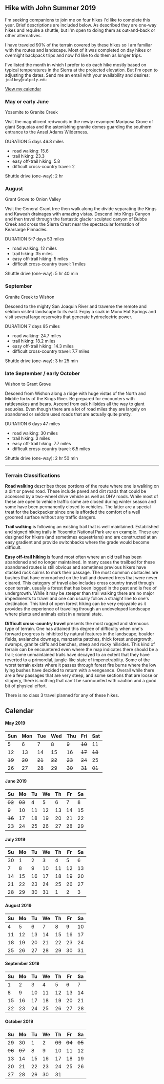 ## Hike with John Summer 2019

I'm seeking companions to join me on four hikes I'd like to complete this year.  Brief descriptions are included below.  As described they are one-way hikes and require a shuttle, but I'm  open to doing them as out-and-back or other alternatives. 

I have traveled 90% of the terrain covered by these hikes so I am familiar with the routes and landscape.  Most of it was completed on day hikes or overnight backpack trips and now I'd like to do them as longer trips.

I've listed the month in which I prefer to do each hike mostly based on typical temperatures in the Sierra at the projected elevation.  But I'm open to adjusting the dates.  Send me an email with your availability and desires: `jdalbey@calpoly.edu`

[View my calendar](#Calendar)

### May or early June

Yosemite to Granite Creek

Visit the magnificent redwoods in the newly revamped Mariposa Grove of giant Sequoias and the astonishing granite domes guarding the southern entrance to the Ansel Adams Wilderness.

DURATION 5 days 46.8 miles 

* road walking: 15.6
* trail hiking: 23.3
* easy off-trail hiking: 5.8 
* difficult cross-country travel: 2 

Shuttle drive (one-way):  2 hr

### August

Grant Grove to Onion Valley

Visit the General Grant tree then walk along the divide separating the Kings and Kaweah drainages with amazing vistas. Descend into Kings Canyon and then travel through the fantastic glacier sculpted canyon of Bubbs Creek and cross the Sierra Crest near the spectacular formation of Kearsarge Pinnacles.

DURATION  5-7 days  53 miles 

 * road walking: 12 miles
 * trail hiking: 35 miles
 * easy off-trail hiking: 5 miles
 * difficult cross-country travel: 1 miles

Shuttle drive (one-way): 5 hr 40 min

### September

Granite Creek to Wishon

Descend to the mighty San Joaquin River and traverse the remote and seldom visited landscape to its east.  Enjoy a soak in Mono Hot Springs and visit several large reservoirs that generate hydroelectric power.

DURATION  7 days 65 miles 

* road walking:  24.7 miles
* trail hiking:  18.2 miles
* easy off-trail hiking:  14.3 miles
* difficult cross-country travel:  7.7 miles

Shuttle drive (one-way): 3 hr 25 min

### late September / early October

Wishon to Grant Grove

Descend from Wishon along a ridge with huge vistas of the North and Middle forks of the Kings River.  Be prepared for encounters with rattlesnakes and bears. Ascend from oak hillsides all the way to giant sequoias.  Even though there are a lot of road miles they are largely on abandoned or seldom used roads that are actually quite pretty.

DURATION  6 days  47 miles 

* road walking:  30 miles
* trail hiking:  3 miles
* easy off-trail hiking:  7.7 miles
* difficult cross-country travel:  6.5 miles

Shuttle drive (one-way): 2 hr 50 min

 

------



### Terrain Classifications

**Road walking** describes those portions of the route where one is walking on a dirt or paved road.  These include paved and dirt roads that could be accessed by a two-wheel drive vehicle as well as OHV roads.  While most of these are open to vehicle traffic some are closed during winter season and some have been permanently closed to vehicles.  The latter are a special treat for the backpacker since one is afforded the comfort of a well groomed surface without any traffic dangers. 

**Trail walking** is following an existing trail that is well maintained. Established and signed hiking trails in Yosemite National Park are an example.  These are designed for hikers (and sometimes equestrians) and are constructed at an easy gradient and provide switchbacks where the grade would become difficult. 

**Easy off-trail hiking** is found most often where an old trail has been abandoned and no longer maintained.   In many cases the trailbed for these abandoned routes is still obvious and sometimes previous hikers have stacked rock cairns to mark their passage.  The most common obstacles are bushes that have encroached on the trail and downed trees that were never cleared.  This category of travel also includes cross country travel through open terrain, usually a forest that has been logged in the past and is free of undergrowth.  While it may be steeper than trail walking there are no major impediments to travel and one can usually follow a straight line to one's destination.  This kind of open forest hiking can be very enjoyable as it provides the experience of traveling through an undeveloped landscape where plants and animals exist in a natural state.  

**Difficult cross-country travel** presents the most rugged and strenuous type of terrain.  One has attained this degree of difficulty when one's forward progress is inhibited by natural features in the landscape; boulder fields, avalanche downage, manzanita patches, thick forest undergrowth, swamps, granite cliffs and benches, steep and rocky hillsides.  This kind of terrain can be encountered even where the map indicates there should be a trail; some unmaintained trails have decayed to an extent that they have reverted to a primordial, jungle-like state of impenetrability. Some of the worst terrain exists where it passes through forest fire burns where the low lying bushes have decided to return with a vengeance. Overall while there are a few passages that are very steep, and some sections that are loose or slippery, there is nothing that can't be surmounted with caution and a good bit of physical effort.

There is no class 3 travel planned for any of these hikes.

## <a name="Calendar"></a>Calendar

#### May 2019

| Sun | Mon | Tue | Wed | Thu | Fri | Sat |
| --- | --- | --- | --- | --- | --- | --- |
| 5 | 6 | 7 | 8 | 9 | ~~10~~ | 11 |
| 12 | 13 | 14 | 15 | 16 | ~~17~~ | ~~18~~ |
| ~~19~~ | ~~20~~ | ~~21~~ | ~~22~~ | ~~23~~ | ~~24~~ | 25 |
| 26 | 27 | 28 | 29 | ~~30~~ | ~~31~~ | ~~01~~ |

#### June 2019

|Su|Mo|Tu|We|Th|Fr|Sa|
| --- | --- | --- | --- | --- | --- | --- |
| ~~02~~ | ~~03~~ |4|5|6|7|8|
|9|10|11|12|13|14|15|
|~~16~~|17|18|19|20|21|22|
|23|24|25|26|27|28|29|

#### July 2019

|Su|Mo|Tu|We|Th|Fr|Sa|
| --- | --- | --- | --- | --- | --- | --- |
|30|1|2|3|4|5|6|
|7|8|9|10|11|12|13|
|14|15|16|17|18|19|20|
|21|22|23|24|25|26|27|
|28|29|30|31|1|2|3|

#### August 2019

|Su|Mo|Tu|We|Th|Fr|Sa|
| --- | --- | --- | --- | --- | --- | --- |
|4|5|6|7|8|9|10|
|11|12|13|14|15|16|17|
|18|19|20|21|22|23|24|
|25|26|27|28|29|30|31|

#### September 2019

|Su|Mo|Tu|We|Th|Fr|Sa|
| --- | --- | --- | --- | --- | --- | --- |
|1|2|3|4|5|6|7|
|8|9|10|11|12|13|14|
|15|16|17|18|19|20|21|
|22|23|24|25|26|27|28|

#### October 2019

|Su|Mo|Tu|We|Th|Fr|Sa|
| --- | --- | --- | --- | --- | --- | --- |
|29|30|1|2|~~03~~|~~04~~|~~05~~|
|~~06~~|~~07~~|8|9|10|11|12|
|13|14|15|16|17|18|19|
|20|21|22|23|24|25|26|
|27|28|29|30|31|||
